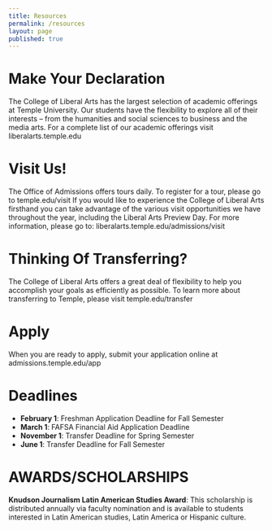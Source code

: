 ```yaml
---
title: Resources
permalink: /resources
layout: page
published: true
---
```


# Make Your Declaration

The College of Liberal Arts has the largest selection of
academic offerings at Temple University. Our students have the flexibility to explore all of their interests – from the humanities and social sciences to business and the media arts.
For a complete list of our academic offerings visit liberalarts.temple.edu

# Visit Us!

The Office of Admissions offers tours daily. To register for a tour, please go to temple.edu/visit
If you would like to experience the College of Liberal Arts firsthand you can take advantage of the various visit opportunities we have throughout the year, including the Liberal Arts Preview Day.
For more information, please go to: liberalarts.temple.edu/admissions/visit

# Thinking Of Transferring?

The College of Liberal Arts offers a great deal of flexibility to help you accomplish your goals as efficiently as possible. To learn more about transferring to Temple, please visit temple.edu/transfer

# Apply

When you are ready to apply, submit your application online at admissions.temple.edu/app

# Deadlines

- **February 1**: Freshman Application Deadline for Fall Semester
- **March 1**: FAFSA Financial Aid Application Deadline
- **November 1**: Transfer Deadline for Spring Semester
- **June 1**: Transfer Deadline for Fall Semester

# AWARDS/SCHOLARSHIPS

**Knudson Journalism Latin American Studies Award**: This scholarship is distributed annually via faculty nomination and is available to students interested in Latin American studies, Latin America or Hispanic culture.
